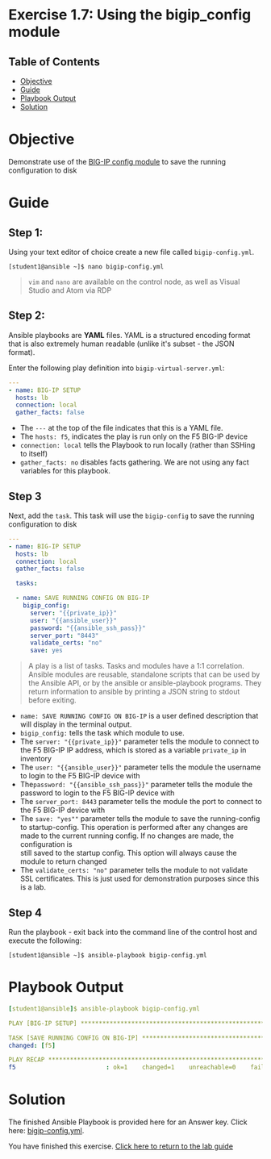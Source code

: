 # Exercise 1.7: Using the bigip_config module

## Table of Contents

- [Objective](#objective)
- [Guide](#guide)
- [Playbook Output](#playbook-output)
- [Solution](#solution)

# Objective

Demonstrate use of the [BIG-IP config module](https://docs.ansible.com/ansible/latest/modules/bigip_config_module.html) to save the running configuration to disk

# Guide

## Step 1:

Using your text editor of choice create a new file called `bigip-config.yml`.

```
[student1@ansible ~]$ nano bigip-config.yml
```

>`vim` and `nano` are available on the control node, as well as Visual Studio and Atom via RDP

## Step 2:

Ansible playbooks are **YAML** files. YAML is a structured encoding format that is also extremely human readable (unlike it's subset - the JSON format).

Enter the following play definition into `bigip-virtual-server.yml`:

``` yaml
---
- name: BIG-IP SETUP
  hosts: lb
  connection: local
  gather_facts: false
```

- The `---` at the top of the file indicates that this is a YAML file.
- The `hosts: f5`,  indicates the play is run only on the F5 BIG-IP device
- `connection: local` tells the Playbook to run locally (rather than SSHing to itself)
- `gather_facts: no` disables facts gathering.  We are not using any fact variables for this playbook.

## Step 3

Next, add the `task`. This task will use the `bigip-config` to save the running configuration to disk

``` yaml
---
- name: BIG-IP SETUP
  hosts: lb
  connection: local
  gather_facts: false

  tasks:

  - name: SAVE RUNNING CONFIG ON BIG-IP
    bigip_config:
      server: "{{private_ip}}"
      user: "{{ansible_user}}"
      password: "{{ansible_ssh_pass}}"
      server_port: "8443"
      validate_certs: "no"
      save: yes
```

>A play is a list of tasks. Tasks and modules have a 1:1 correlation.  Ansible modules are reusable, standalone scripts that can be used by the Ansible API, or by the ansible or ansible-playbook programs. They return information to ansible by printing a JSON string to stdout before exiting.

- `name: SAVE RUNNING CONFIG ON BIG-IP` is a user defined description that will display in the terminal output.
- `bigip_config:` tells the task which module to use.
- The `server: "{{private_ip}}"` parameter tells the module to connect to the F5 BIG-IP IP address, which is stored as a variable `private_ip` in inventory
- The `user: "{{ansible_user}}"` parameter tells the module the username to login to the F5 BIG-IP device with
- The`password: "{{ansible_ssh_pass}}"` parameter tells the module the password to login to the F5 BIG-IP device with
- The `server_port: 8443` parameter tells the module the port to connect to the F5 BIG-IP device with
- The `save: "yes""` parameter tells the module to save the running-config to startup-config.
  This operation is performed after any changes are made to the current running config. If no changes are made, the configuration is   
  still saved to the startup config. This option will always cause the module to return changed
- The `validate_certs: "no"` parameter tells the module to not validate SSL certificates.  This is just used for demonstration purposes   since this is a lab.

## Step 4

Run the playbook - exit back into the command line of the control host and execute the following:

```
[student1@ansible ~]$ ansible-playbook bigip-config.yml
```

# Playbook Output

```yaml
[student1@ansible]$ ansible-playbook bigip-config.yml

PLAY [BIG-IP SETUP] ************************************************************************************************************************

TASK [SAVE RUNNING CONFIG ON BIG-IP] ************************************************************************************************************************
changed: [f5]

PLAY RECAP *************************************************************************************************************
f5                         : ok=1    changed=1    unreachable=0    failed=0
```

# Solution

The finished Ansible Playbook is provided here for an Answer key.  Click here: [bigip-config.yml](https://github.com/network-automation/linklight/blob/master/exercises/ansible_f5/1.7-save-running-config/bigip-config.yml).

You have finished this exercise.  [Click here to return to the lab guide](../README.md)
